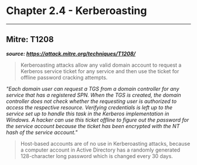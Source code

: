 # Chapter 2.4 - Kerberoasting 
----
Mitre: T1208
--
***source: https://attack.mitre.org/techniques/T1208/***

>Kerberoasting attacks allow any valid domain account to request a Kerberos service ticket for any service and then use the ticket for offline password cracking attempts. 

_"Each domain user can request a TGS from a domain controller for any service that has a registered SPN. When the TGS is created, the domain controller does not check whether the requesting user is authorized to access the respective resource. Verifying credentials is left up to the service set up to handle this task in the Kerberos implementation in Windows. A hacker can use this ticket offline to figure out the password for the service account because the ticket has been encrypted with the NT hash of the service account."_

> Host-based accounts are of no use in Kerberoasting attacks, because a computer account in Active Directory has a randomly generated 128-character long password which is changed every 30 days.
